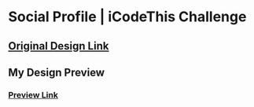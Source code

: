 # Social Profile | iCodeThis Challenge

## [Original Design Link](https://icodethis.com/images/projects/social_profile_light.png)

## My Design Preview

### [Preview Link](https://htmlpreview.github.io/?https://github.com/selimbiber/Tailwind-CSS-Challenges/blob/main/SocialProfile/index.html)
